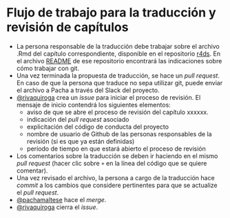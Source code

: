 # Flujo de trabajo para la traducción y revisión de capítulos

* La persona responsable de la traducción debe trabajar sobre el archivo .Rmd del capítulo correspondiente, disponible en el repositorio [r4ds](https://github.com/cienciadedatos/r4ds). En el archivo [README](https://github.com/cienciadedatos/r4ds/blob/traduccion/README.md) de ese repositorio encontrará las indicaciones sobre cómo trabajar con git. 
* Una vez terminada la propuesta de traducción, se hace un _pull request_.  En caso de que la persona que traduce no sepa utilizar git, puede enviar el archivo a Pacha a través del Slack del proyecto. 
* [@rivaquiroga](https://github.com/rivaquiroga) crea un _issue_ para iniciar el proceso de revisión. El mensaje de inicio contendrá los siguientes elementos:
  - aviso de que se abre el proceso de revisión del capítulo xxxxxx.
  - indicación del _pull request_ asociado
  - explicitación del código de conducta del proyecto
  - nombre de usuario de Github de las personas responsables de la revisión (si es que ya están definidas)
  - período de tiempo en que estará abierto el proceso de revisión
* Los comentarios sobre la traducción se deben ir haciendo en el mismo _pull request_ (hacer clic sobre `+` en la línea del código que se quiere comentar). 
* Una vez revisado el archivo, la persona a cargo de la traducción hace _commit_ a los cambios que considere pertinentes para que se actualize el _pull request_.
* [@pachamaltese](https://github.com/pachamaltese) hace el _merge_.
* [@rivaquiroga](https://github.com/rivaquiroga) cierra el _issue_.
